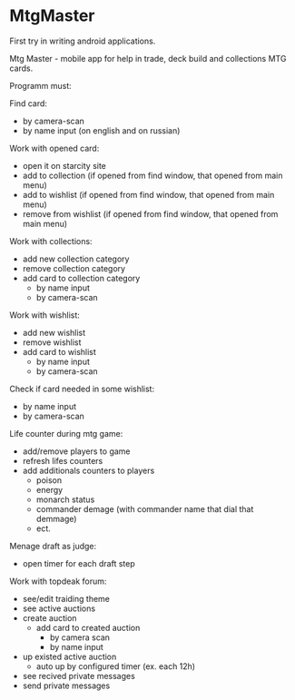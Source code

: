 # MtgMaster

First try in writing android applications.

Mtg Master - mobile app for help in trade, deck build and collections MTG cards.

Programm must:

Find card:
- by camera-scan
- by name input (on english and on russian)

Work with opened card:
- open it on starcity site
- add to collection (if opened from find window, that opened from main menu)
- add to wishlist (if opened from find window, that opened from main menu)
- remove from wishlist (if opened from find window, that opened from main menu)

Work with collections:
- add new collection category
- remove collection category
- add card to collection category
  - by name input
  - by camera-scan

Work with wishlist:
- add new wishlist
- remove wishlist
- add card to wishlist
  - by name input
  - by camera-scan

Check if card needed in some wishlist:
- by name input
- by camera-scan

Life counter during mtg game:
- add/remove players to game
- refresh lifes counters
- add additionals counters to players
  - poison
  - energy
  - monarch status
  - commander demage (with commander name that dial that demmage)
  - ect.
  
Menage draft as judge:
- open timer for each draft step

Work with topdeak forum:
- see/edit traiding theme
- see active auctions
- create auction
  - add card to created auction
    - by camera scan
    - by name input
- up existed active auction
  - auto up by configured timer (ex. each 12h)
- see recived private messages
- send private messages
